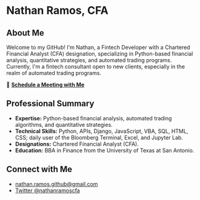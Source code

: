 # Nathan Ramos, CFA

## About Me
Welcome to my GitHub! I'm Nathan, a Fintech Developer with a Chartered Financial Analyst (CFA) designation, specializing in Python-based financial analysis, quantitative strategies, and automated trading programs. Currently, I'm a fintech consultant open to new clients, especially in the realm of automated trading programs.

📅 **[Schedule a Meeting with Me](https://calendly.com/nrcapitalmanagement/github-meeting)**

## Professional Summary
- **Expertise:** Python-based financial analysis, automated trading algorithms, and quantitative strategies.
- **Technical Skills:** Python, APIs, Django, JavaScript, VBA, SQL, HTML, CSS; daily user of the Bloomberg Terminal, Excel, and Jupyter Lab.
- **Designations:** Chartered Financial Analyst (CFA).
- **Education:** BBA in Finance from the University of Texas at San Antonio.

## Connect with Me
- nathan.ramos.github@gmail.com
- [Twitter @nathanramoscfa](https://twitter.com/nathanramoscfa)
